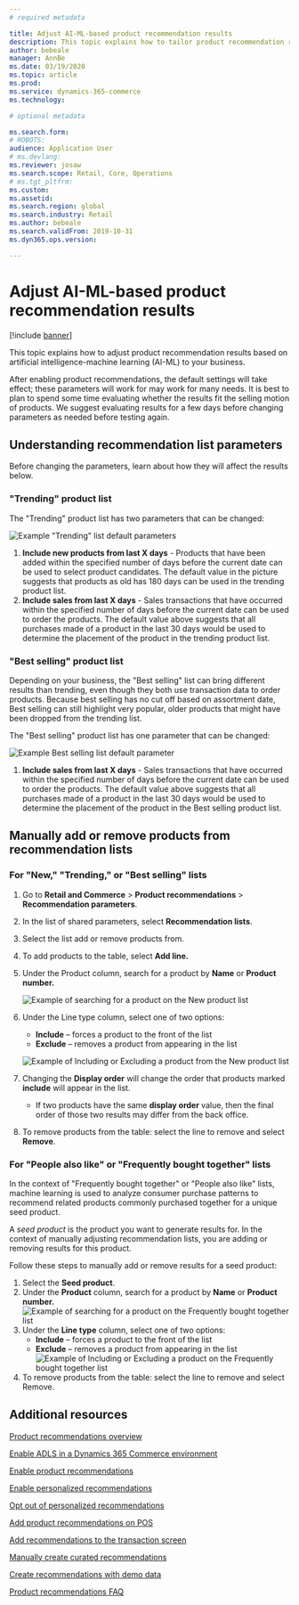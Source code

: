 ```yaml
---
# required metadata

title: Adjust AI-ML-based product recommendation results
description: This topic explains how to tailor product recommendation results based on artificial intelligence-machine learning (AI-ML) to your business. 
author: bebeale
manager: AnnBe
ms.date: 03/19/2020
ms.topic: article
ms.prod: 
ms.service: dynamics-365-commerce
ms.technology: 

# optional metadata

ms.search.form: 
# ROBOTS: 
audience: Application User
# ms.devlang: 
ms.reviewer: josaw
ms.search.scope: Retail, Core, Operations
# ms.tgt_pltfrm: 
ms.custom: 
ms.assetid: 
ms.search.region: global
ms.search.industry: Retail
ms.author: bebeale
ms.search.validFrom: 2019-10-31
ms.dyn365.ops.version: 

---
```


# Adjust AI-ML-based product recommendation results


[!include [banner](includes/banner.md)]

This topic explains how to adjust product recommendation results based on artificial intelligence-machine learning (AI-ML) to your business. 

After enabling product recommendations, the default settings will take effect; these parameters will work for may work for many needs. It is best to plan to spend some time evaluating whether the results fit the selling motion of products. We suggest evaluating results for a few days before changing parameters as needed before testing again. 

## Understanding recommendation list parameters

Before changing the parameters, learn about how they will affect the results below.

### "Trending" product list

The "Trending" product list has two parameters that can be changed:

![Example "Trending" list default parameters](./media/exampletrendingparameters.png)

1. **Include new products from last X days** - Products that have been added within the specified number of days before the current date can be used to select product candidates. The default value in the picture suggests that products as old has 180 days can be used in the trending product list.
1. **Include sales from last X days** - Sales transactions that have occurred within the specified number of days before the current date can be used to order the products. The default value above suggests that all purchases made of a product in the last 30 days would be used to determine the placement of the product in the trending product list. 

### "Best selling" product list

Depending on your business, the "Best selling" list can bring different results than trending, even though they both use transaction data to order products. Because best selling has no cut off based on assortment date, Best selling can still highlight very popular, older products that might have been dropped from the trending list. 

The "Best selling" product list has one parameter that can be changed:

![Example Best selling list default parameter](./media/examplebestsellingparameters.PNG)

1. **Include sales from last X days** - Sales transactions that have occurred within the specified number of days before the current date can be used to order the products. The default value above suggests that all purchases made of a product in the last 30 days would be used to determine the placement of the product in the Best selling product list. 

## Manually add or remove products from recommendation lists

### For "New," "Trending," or "Best selling" lists

1.	Go to **Retail and Commerce** > **Product recommendations** > **Recommendation parameters**.
1.	In the list of shared parameters, select **Recommendation lists**.
1.	Select the list add or remove products from.
1.	To add products to the table, select **Add line.** 
1.	Under the Product column, search for a product by **Name** or **Product number.**

    ![Example of searching for a product on the New product list](./media/examplenewlistconfiguration1.png)

1.	Under the Line type column, select one of two options:
    -	**Include** – forces a product to the front of the list
    -	**Exclude** – removes a product from appearing in the list
    
    ![Example of Including or Excluding a product from the New product list](./media/examplenewlistconfiguration2.png)

1.	Changing the **Display order** will change the order that products marked **include** will appear in the list.
    - If two products have the same **display order** value, then the final order of those two results may differ from the back office.
1.	To remove products from the table: select the line to remove and select **Remove**.


### For "People also like" or "Frequently bought together" lists

In the context of "Frequently bought together" or "People also like" lists, machine learning is used to analyze consumer purchase patterns to recommend related products commonly purchased together for a unique seed product. 
 
A *seed product* is the product you want to generate results for. In the context of manually adjusting recommendation lists, you are adding or removing results for this product. 

Follow these steps to manually add or remove results for a seed product:
1.	Select the **Seed product**. 
1.	Under the **Product** column, search for a product by **Name** or **Product number.**
![Example of searching for a product on the Frequently bought together list](./media/exampleFBTlistconfiguration1.png)
1. Under the **Line type** column, select one of two options:
    - **Include** – forces a product to the front of the list
    - **Exclude** – removes a product from appearing in the list     
![Example of Including or Excluding a product on the Frequently bought together list](./media/exampleFBTlistconfiguration2.png)
1.	To remove products from the table: select the line to remove and select Remove.


## Additional resources

[Product recommendations overview](product-recommendations.md)

[Enable ADLS in a Dynamics 365 Commerce environment](enable-adls-environment.md)

[Enable product recommendations](enable-product-recommendations.md)

[Enable personalized recommendations](personalized-recommendations.md)

[Opt out of personalized recommendations](personalization-gdpr.md)

[Add product recommendations on POS](product.md)

[Add recommendations to the transaction screen](add-recommendations-control-pos-screen.md)

[Manually create curated recommendations](create-editorial-recommendation-lists.md)

[Create recommendations with demo data](product-recommendations-demo-data.md)

[Product recommendations FAQ](faq-recommendations.md)
